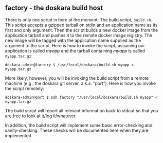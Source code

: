 ## factory - the doskara build host

There is only one script in here at the moment: The build script, `build.sh`. This script accepts a gzipped tarball on stdin and an application name as its first and only argument. Then the script builds a new docker image from the application tarball and pushes it to the remote docker image registry. The new image will be tagged with the application name supplied as the argument to the script. Here is how to invoke the script, assuming our application is called *myapp* and the tarball containing *myapp* is called `myapp.tar.gz`:

    doskara-admin@factory $ /usr/local/doskara/build.sh myapp < myapp.tar.gz

More likely, however, you will be invoking the build script from a remote machine (e.g., the doskara git server, a.k.a. "port"). Here is how you invoke the script remotely:

    doskara-admin@port $ ssh factory "/usr/local/doskara/build.sh myapp" < myapp.tar.gz

The build script will report all relevant information back to stdout so that you are free to look at it/log it/whatever.

In addition, the build script will implement some basic error-checking and sanity-checking. These checks will be documented here when they are implemented.

